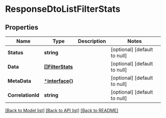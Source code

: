 # ResponseDtoListFilterStats

## Properties
Name | Type | Description | Notes
------------ | ------------- | ------------- | -------------
**Status** | **string** |  | [optional] [default to null]
**Data** | [**[]FilterStats**](FilterStats.md) |  | [optional] [default to null]
**MetaData** | [***interface{}**](interface{}.md) |  | [optional] [default to null]
**CorrelationId** | **string** |  | [optional] [default to null]

[[Back to Model list]](../README.md#documentation-for-models) [[Back to API list]](../README.md#documentation-for-api-endpoints) [[Back to README]](../README.md)

